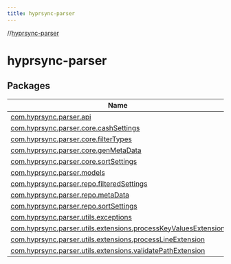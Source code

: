 ```yaml
---
title: hyprsync-parser
---
```

//[hyprsync-parser](index.html)



# hyprsync-parser



## Packages


| Name |
|---|
| [com.hyprsync.parser.api](hyprsync-parser/com.hyprsync.parser.api/index.html) |
| [com.hyprsync.parser.core.cashSettings](hyprsync-parser/com.hyprsync.parser.core.cashSettings/index.html) |
| [com.hyprsync.parser.core.filterTypes](hyprsync-parser/com.hyprsync.parser.core.filterTypes/index.html) |
| [com.hyprsync.parser.core.genMetaData](hyprsync-parser/com.hyprsync.parser.core.genMetaData/index.html) |
| [com.hyprsync.parser.core.sortSettings](hyprsync-parser/com.hyprsync.parser.core.sortSettings/index.html) |
| [com.hyprsync.parser.models](hyprsync-parser/com.hyprsync.parser.models/index.html) |
| [com.hyprsync.parser.repo.filteredSettings](hyprsync-parser/com.hyprsync.parser.repo.filteredSettings/index.html) |
| [com.hyprsync.parser.repo.metaData](hyprsync-parser/com.hyprsync.parser.repo.metaData/index.html) |
| [com.hyprsync.parser.repo.sortSettings](hyprsync-parser/com.hyprsync.parser.repo.sortSettings/index.html) |
| [com.hyprsync.parser.utils.exceptions](hyprsync-parser/com.hyprsync.parser.utils.exceptions/index.html) |
| [com.hyprsync.parser.utils.extensions.processKeyValuesExtension](hyprsync-parser/com.hyprsync.parser.utils.extensions.processKeyValuesExtension/index.html) |
| [com.hyprsync.parser.utils.extensions.processLineExtension](hyprsync-parser/com.hyprsync.parser.utils.extensions.processLineExtension/index.html) |
| [com.hyprsync.parser.utils.extensions.validatePathExtension](hyprsync-parser/com.hyprsync.parser.utils.extensions.validatePathExtension/index.html) |
